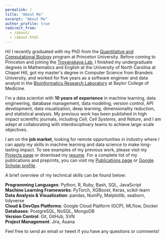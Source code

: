 ```yaml
---
permalink: /
title: "About Me"
excerpt: "About Me"
author_profile: true
redirect_from: 
  - /about/
  - /about.html
---
```


Hi! I recently graduated with my PhD from the [Quantitative and Computational Biology](https://lsi.princeton.edu/qcbgraduate) program at Princeton University. Before coming to Princeton and joining the [Troyanskaya Lab](https://function.princeton.edu/), I finished my undergraduate degrees in Mathematics and English at the University of North Carolina at Chapel Hill, got my master's degree in Computer Science from Brandeis University, and worked for five years as a software engineer and data analyst in the [Bioinformatics Research Laboratory](http://genboree.org/site/bioinformatics_research_laboratory) at Baylor College of Medicine. 

I'm a data scientist with **10 years of experience** in machine learning, data engineering, database management, data modeling, version control, API development, data visualization, deep learning, dimensionality reduction, and statistical analysis. My previous work has been published in high impact scientific journals, including *Cell*, *Cell Systems*, and *Nature*, and I am adept at collaborating with interdisciplinary teams to achieve large-scale objectives.

I am on the **job market**, looking for remote opportunities in industry where I can apply my skills in machine learning and data science to make long-lasting impact. To see examples of my previous work, please visit my [Projects page](https://williamthistle.github.io/projects/) or download my [resume](https://williamthistle.github.io/files/Thistlethwaite_William_Resume.pdf). For a complete list of my publications and preprints, you can visit my [Publications page](https://williamthistle.github.io/publications/) or [Google Scholar profile](https://scholar.google.com/citations?user=7cG7u7UAAAAJ&hl=en).

A brief overview of my technical skills can be found below:

**Programming Languages**: Python, R, Ruby, Bash, SQL, JavaScript  
**Machine Learning Frameworks**: PyTorch, XGBoost, Keras, scikit-learn  
**Data Analysis & Visualization**: pandas, NumPy, Matplotlib, seaborn, tidyverse  
**Cloud & DevOps Platforms**: Google Cloud Platform (GCP), MLflow, Docker  
**Databases**: PostgreSQL, NoSQL, MongoDB  
**Version Control**: Git, GitHub, SVN  
**Project Management**: Jira, Asana  

Feel free to send an email or tweet if you have any questions or comments!
